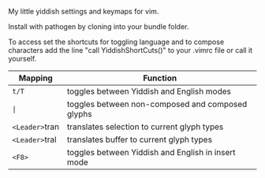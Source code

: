 My little yiddish settings and keymaps for vim.

Install with pathogen by cloning into your bundle folder.

To access set the shortcuts for toggling language and to compose characters add the line "call YiddishShortCuts()" to your .vimrc file or call it yourself.

| Mapping                           | Function                                              |
| --------------------------------- | ----------------------------------------------------- |
| `t/T`                             | toggles between Yiddish and English modes             |
| <code>&#124;</code>               | toggles between non-composed and composed glyphs      |
| <code>&#60;Leader&#62;</code>tran | translates selection to current glyph types           |
| <code>&#60;Leader&#62;</code>tral | translates buffer to current glyph types              |
| <code>&#60;F8&#62;</code>         | toggles between Yiddish and English in insert mode    |
